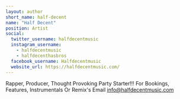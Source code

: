 ```yaml
---
layout: author
short_name: half-decent
name: "Half Decent"
position: Artist
social:
  twitter_username: halfdecentmusic
  instagram_username: 
    - halfdecentmusic
    - halfdecenthasbros
  facebook_username: Halfdecentmusic
  website_url: https://halfdecentmusic.com/
---
```

Rapper, Producer, Thought Provoking Party Starter!!! For Bookings, Features, Instrumentals Or Remix's Email [info@halfdecentmusic.com](mailto:info@halfdecentmusic.com)
